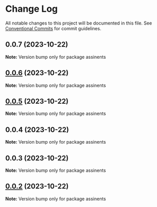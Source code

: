 # Change Log

All notable changes to this project will be documented in this file.
See [Conventional Commits](https://conventionalcommits.org) for commit guidelines.

## 0.0.7 (2023-10-22)

**Note:** Version bump only for package assinents

## [0.0.6](https://github.com/sjoleee/sangjo-design-system/compare/assinents@0.0.2...assinents@0.0.6) (2023-10-22)

**Note:** Version bump only for package assinents

## [0.0.5](https://github.com/sjoleee/sangjo-design-system/compare/assinents@0.0.2...assinents@0.0.5) (2023-10-22)

**Note:** Version bump only for package assinents

## 0.0.4 (2023-10-22)

**Note:** Version bump only for package assinents

## 0.0.3 (2023-10-22)

**Note:** Version bump only for package assinents

## [0.0.2](https://github.com/sjoleee/sangjo-design-system/compare/assinents@0.0.2-alpha.0...assinents@0.0.2) (2023-10-22)

**Note:** Version bump only for package assinents
